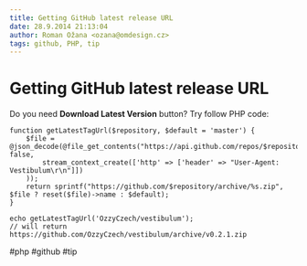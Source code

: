 ```yaml
---
title: Getting GitHub latest release URL
date: 28.9.2014 21:13:04
author: Roman Ožana <ozana@omdesign.cz>
tags: github, PHP, tip
---
```



# Getting GitHub latest release URL

Do you need **Download Latest Version** button? Try follow PHP code:


    function getLatestTagUrl($repository, $default = 'master') {
        $file = @json_decode(@file_get_contents("https://api.github.com/repos/$repository/tags", false,
            stream_context_create(['http' => ['header' => "User-Agent: Vestibulum\r\n"]])
        ));
        return sprintf("https://github.com/$repository/archive/%s.zip", $file ? reset($file)->name : $default);
    }
    
    echo getLatestTagUrl('OzzyCzech/vestibulum');
    // will return https://github.com/OzzyCzech/vestibulum/archive/v0.2.1.zip


 #php #github #tip